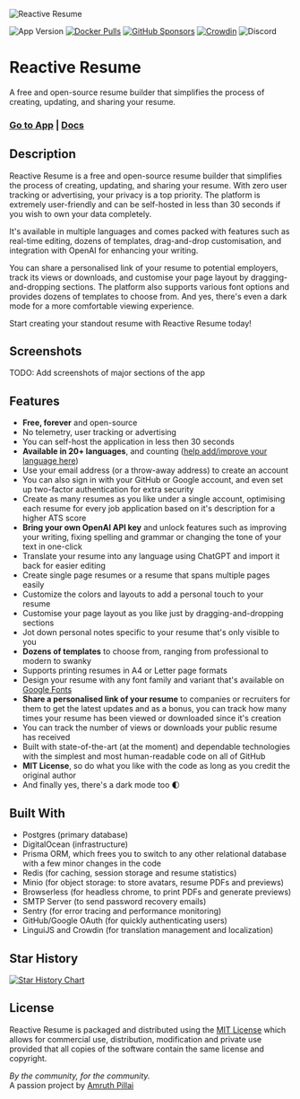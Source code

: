 ![Reactive Resume](https://res.cloudinary.com/amruth-pillai/image/upload/v1699180255/reactive-resume/readme/banner_zvieca.png)

![App Version](https://img.shields.io/github/package-json/version/AmruthPillai/Reactive-Resume/v4?label=version)
[![Docker Pulls](https://img.shields.io/docker/pulls/amruthpillai/reactive-resume)](https://hub.docker.com/repository/docker/amruthpillai/reactive-resume)
[![GitHub Sponsors](https://img.shields.io/github/sponsors/AmruthPillai)](https://github.com/sponsors/AmruthPillai)
[![Crowdin](https://badges.crowdin.net/reactive-resume/localized.svg)](https://crowdin.com/project/reactive-resume)
![Discord](https://img.shields.io/discord/1173518977851473940?label=discord&link=https%3A%2F%2Fdiscord.gg%2FhzwkZbyvUW)

# Reactive Resume

A free and open-source resume builder that simplifies the process of creating, updating, and sharing your resume.

### [Go to App](https://rxresu.me/) | [Docs](https://docs.rxresu.me/)

## Description

Reactive Resume is a free and open-source resume builder that simplifies the process of creating, updating, and sharing your resume. With zero user tracking or advertising, your privacy is a top priority. The platform is extremely user-friendly and can be self-hosted in less than 30 seconds if you wish to own your data completely.

It's available in multiple languages and comes packed with features such as real-time editing, dozens of templates, drag-and-drop customisation, and integration with OpenAI for enhancing your writing.

You can share a personalised link of your resume to potential employers, track its views or downloads, and customise your page layout by dragging-and-dropping sections. The platform also supports various font options and provides dozens of templates to choose from. And yes, there's even a dark mode for a more comfortable viewing experience.

Start creating your standout resume with Reactive Resume today!

## Screenshots

TODO: Add screenshots of major sections of the app

## Features

- **Free, forever** and open-source
- No telemetry, user tracking or advertising
- You can self-host the application in less then 30 seconds
- **Available in 20+ languages**, and counting ([help add/improve your language here](https://translate.rxresu.me/))
- Use your email address (or a throw-away address) to create an account
- You can also sign in with your GitHub or Google account, and even set up two-factor authentication for extra security
- Create as many resumes as you like under a single account, optimising each resume for every job application based on it's description for a higher ATS score
- **Bring your own OpenAI API key** and unlock features such as improving your writing, fixing spelling and grammar or changing the tone of your text in one-click
- Translate your resume into any language using ChatGPT and import it back for easier editing
- Create single page resumes or a resume that spans multiple pages easily
- Customize the colors and layouts to add a personal touch to your resume
- Customise your page layout as you like just by dragging-and-dropping sections
- Jot down personal notes specific to your resume that's only visible to you
- **Dozens of templates** to choose from, ranging from professional to modern to swanky
- Supports printing resumes in A4 or Letter page formats
- Design your resume with any font family and variant that's available on [Google Fonts](https://fonts.google.com/)
- **Share a personalised link of your resume** to companies or recruiters for them to get the latest updates and as a bonus, you can track how many times your resume has been viewed or downloaded since it's creation
- You can track the number of views or downloads your public resume has received
- Built with state-of-the-art (at the moment) and dependable technologies with the simplest and most human-readable code on all of GitHub
- **MIT License**, so do what you like with the code as long as you credit the original author
- And finally yes, there's a dark mode too 🌓

## Built With

- Postgres (primary database)
- DigitalOcean (infrastructure)
- Prisma ORM, which frees you to switch to any other relational database with a few minor changes in the code
- Redis (for caching, session storage and resume statistics)
- Minio (for object storage: to store avatars, resume PDFs and previews)
- Browserless (for headless chrome, to print PDFs and generate previews)
- SMTP Server (to send password recovery emails)
- Sentry (for error tracing and performance monitoring)
- GitHub/Google OAuth (for quickly authenticating users)
- LinguiJS and Crowdin (for translation management and localization)

## Star History

<a href="https://star-history.com/#AmruthPillai/Reactive-Resume&Date">
  <picture>
    <source media="(prefers-color-scheme: dark)" srcset="https://api.star-history.com/svg?repos=AmruthPillai/Reactive-Resume&type=Date&theme=dark" />
    <source media="(prefers-color-scheme: light)" srcset="https://api.star-history.com/svg?repos=AmruthPillai/Reactive-Resume&type=Date" />
    <img alt="Star History Chart" src="https://api.star-history.com/svg?repos=AmruthPillai/Reactive-Resume&type=Date" />
  </picture>
</a>

## License

Reactive Resume is packaged and distributed using the [MIT License](/LICENSE.md) which allows for commercial use, distribution, modification and private use provided that all copies of the software contain the same license and copyright.

_By the community, for the community._  
A passion project by [Amruth Pillai](https://www.amruthpillai.com/)
